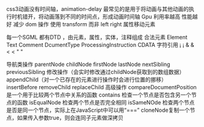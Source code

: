 css3动画没有时间轴，animation-delay 最常见的是用于将动画与其他动画的执行时机错开，将动画落到不同的时间点，形成动画时间轴
Gpu 利用率越高 性能越好
减少 dom 操作
使用 transform 而非 left right 属性移动元素

每一个SGML 都有DTD ，由元素，属性，实体，注释组成
合法元素
   Element
   Text
   Comment
   DcumentType
   ProcessingInstruction
   CDATA
字符引用
   ¡ &#161;
   & &amp;
   < &lt;
   " &quot;  


导航类操作
   parentNode
   childNode
   firstNode
   lastNode
   nextSibling
   previousSibling
修改操作（会实时修改通过childNode获取到的数组数据）
   appendChild（对一个已存在的元素进行操作时会进行位置的挪移）
   insertBefore
   removeChild
   replaceChild
高级操作
   compareDocumentPosition 是一个用于比较两个节点中关系的函数
   contains 检查一个节点是否包含另一个节点的函数
   isEqualNode 检查两个节点是否完全相同
   isSameNOde 检查两个节点是否是同一个节点，实际上在JavaScript中可以用“===”
   cloneNode复制一个节点，如果传入参数true，则会连同子元素做深拷贝
